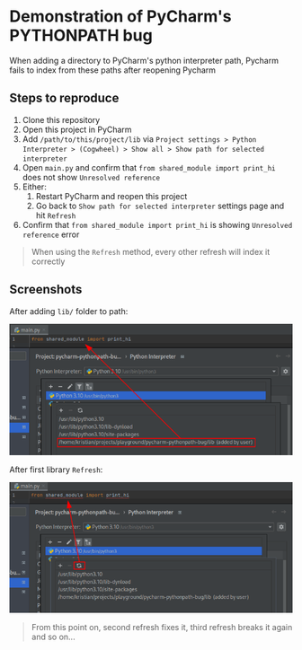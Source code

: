 # Demonstration of PyCharm's PYTHONPATH bug

When adding a directory to PyCharm's python interpreter path, Pycharm fails to index from these paths after reopening Pycharm

## Steps to reproduce

1. Clone this repository
2. Open this project in PyCharm
3. Add `/path/to/this/project/lib` via `Project settings > Python Interpreter > (Cogwheel) > Show all > Show path for selected interpreter`
4. Open `main.py` and confirm that `from shared_module import print_hi` does not show `Unresolved reference`
5. Either:
   1. Restart PyCharm and reopen this project
   2. Go back to `Show path for selected interpreter` settings page and hit `Refresh`
6. Confirm that `from shared_module import print_hi` is showing `Unresolved reference` error

> When using the `Refresh` method, every other refresh will index it correctly

## Screenshots

After adding `lib/` folder to path:

![screenshots/0-path-added.png](screenshots/0-path-added.png)

After first library `Refresh`:

![screenshots/1st-refresh.png](screenshots/1st-refresh.png)

> From this point on, second refresh fixes it, third refresh breaks it again and so on...
